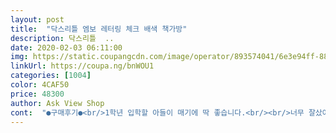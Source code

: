 ```yaml
---
layout: post 
title:  "닥스리틀 엠보 레터링 체크 배색 책가방" 
description: 닥스리틀  ..
date: 2020-02-03 06:11:00 
img: https://static.coupangcdn.com/image/operator/893574041/6e3e94ff-880e-6602-cacf-9aa22abe208f.jpg 
linkUrl: https://coupa.ng/bnWOU1 
categories: [1004] 
color: 4CAF50 
price: 48300 
author: Ask View Shop 
cont:  "●구매후기●<br/>1학년 입학할 아들이 매기에 딱 좋습니다.<br/><br/>너무 잘샀어요~~~<br/>뚜껑이 전체 다 열려서 정리하기도 좋을거 같아요<br/>색깔이 흔하지 않은 초록인데.<br/>.<br/>세련되었고 가볍습니다.<br/><br/>아이도 무척 좋아합니다~~<br/>양옆 싸이드에 물병들어갈 주머니도 있고<br/>올해<br/>조카랑  동생이 너무  맘에 들어 하네요 ~~가벼우면서 고급스러워 보이는 가방안에 텀블러 자리까지~~굿^^♡<br/>1학년 입학할 아들이 매기에 딱 좋습니다.<br/><br/>너무 잘샀어요~~~<br/>뚜껑이 전체 다 열려서 정리하기도 좋을거 같아요<br/>색깔이 흔하지 않은 초록인데.<br/>.<br/>세련되었고 가볍습니다.<br/><br/>아이도 무척 좋아합니다~~<br/>양옆 싸이드에 물병들어갈 주머니도 있고<br/>올해<br/>조카랑  동생이 너무  맘에 들어 하네요 ~~가벼우면서 고급스러워 보이는 가방안에 텀블러 자리까지~~굿^^♡<br/>" 
---
```

